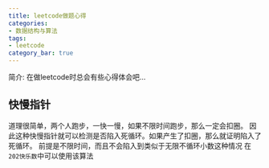 ```yaml
---
title: leetcode做题心得
categories:
- 数据结构与算法
tags:
- leetcode
category_bar: true
---
```

简介: 在做leetcode时总会有些心得体会吧...
<!-- more -->
## 快慢指针
道理很简单，两个人跑步，一快一慢，如果不限时间跑步，那么一定会扣圈。
因此这种快慢指针就可以检测是否陷入死循环。如果产生了扣圈，那么就证明陷入了死循环。
前提是不限时间，而且不会陷入到类似于无限不循环小数这种情况
在`202快乐数`中可以使用该算法


